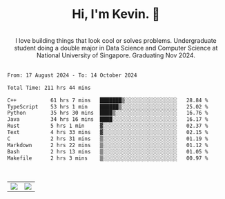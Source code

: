 <!--
**kevin-pek/kevin-pek** is a ✨ _special_ ✨ repository because its `README.md` (this file) appears on your GitHub profile.

Here are some ideas to get you started:

- 🔭 I’m currently working on ...
- 🌱 I’m currently learning ...
- 👯 I’m looking to collaborate on ...
- 🤔 I’m looking for help with ...
- 💬 Ask me about ...
- 📫 How to reach me: ...
- 😄 Pronouns: ...
- ⚡ Fun fact: ...
-->
<div align="center">
  <h1>Hi, I'm Kevin. 👋</h1>
  <br />
  I love building things that look cool or solves problems. Undergraduate student doing a double major in Data Science and Computer Science at National University of Singapore. Graduating Nov 2024.
</div>
<br />
<!--START_SECTION:waka-->

```txt
From: 17 August 2024 - To: 14 October 2024

Total Time: 211 hrs 44 mins

C++           61 hrs 7 mins   ███████▒░░░░░░░░░░░░░░░░░   28.84 %
TypeScript    53 hrs 1 min    ██████▒░░░░░░░░░░░░░░░░░░   25.02 %
Python        35 hrs 30 mins  ████▒░░░░░░░░░░░░░░░░░░░░   16.76 %
Java          34 hrs 16 mins  ████░░░░░░░░░░░░░░░░░░░░░   16.17 %
Rust          5 hrs 1 min     ▓░░░░░░░░░░░░░░░░░░░░░░░░   02.37 %
Text          4 hrs 33 mins   ▓░░░░░░░░░░░░░░░░░░░░░░░░   02.15 %
C             2 hrs 31 mins   ▒░░░░░░░░░░░░░░░░░░░░░░░░   01.19 %
Markdown      2 hrs 22 mins   ▒░░░░░░░░░░░░░░░░░░░░░░░░   01.12 %
Bash          2 hrs 13 mins   ▒░░░░░░░░░░░░░░░░░░░░░░░░   01.05 %
Makefile      2 hrs 3 mins    ▒░░░░░░░░░░░░░░░░░░░░░░░░   00.97 %
```

<!--END_SECTION:waka-->
<br />
<table width="100%">
  <tr>
    <td align="left" width="50%">
      <img src="https://github-readme-stats-kevin-pek.vercel.app/api?username=kevin-pek&include_all_commits=true&count_private=true&theme=rose_pine" />
    </td>
    <td align="right" width="50%">
      <img src="https://github-readme-stats-kevin-pek.vercel.app/api/top-langs?username=kevin-pek&langs_count=10&hide_progress=true&theme=rose_pine" />
    </td>
  </tr>
</table>
